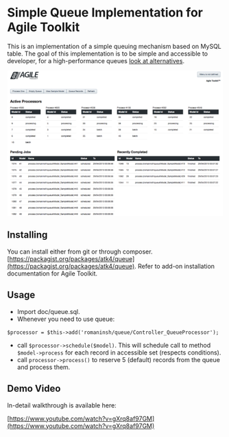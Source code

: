 # Simple Queue Implementation for Agile Toolkit

This is an implementation of a simple queuing mechanism based on MySQL table. The goal of this implementation is to be simple and accessible to developer, for a high-performance queues [look at alternatives](http://en.wikipedia.org/wiki/Message_queue).

![Sample Screenshot](doc/screenshot1.png)

## Installing

You can install either from git or through composer. [https://packagist.org/packages/atk4/queue](https://packagist.org/packages/atk4/queue). Refer to add-on installation documentation for Agile Toolkit.

## Usage

 - Import doc/queue.sql.
 - Whenever you need to use queue:
 
```
$processor = $this->add('romaninsh/queue/Controller_QueueProcessor');
```

 - call `$processor->schedule($model)`. This will schedule call to method `$model->process` for each record in accessible set (respects conditions).
 - call `processor->process()` to reserve 5 (default) records from the queue and process them.
 
## Demo Video

In-detail walkthrough is available here:

[https://www.youtube.com/watch?v=gXrq8af97GM](https://www.youtube.com/watch?v=gXrq8af97GM)